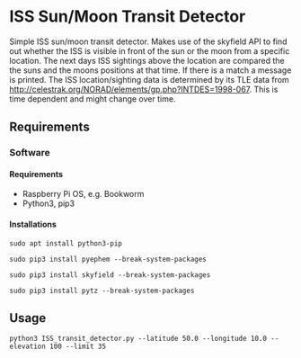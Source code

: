 # ISS Sun/Moon Transit Detector
Simple ISS sun/moon transit detector. Makes use of the skyfield API to find out whether the ISS is visible in front of the sun or the moon from a specific location.
The next days ISS sightings above the location are compared the the suns and the moons positions at that time. If there is a match a message is printed.
The ISS location/sighting data is determined by its TLE data from http://celestrak.org/NORAD/elements/gp.php?INTDES=1998-067. This is time dependent and might change over time.


## Requirements
### Software
#### Requirements
- Raspberry Pi OS, e.g. Bookworm
- Python3, pip3

#### Installations
```sudo apt install python3-pip```

```sudo pip3 install pyephem --break-system-packages```

```sudo pip3 install skyfield --break-system-packages```

```sudo pip3 install pytz --break-system-packages```


## Usage

```
python3 ISS_transit_detector.py --latitude 50.0 --longitude 10.0 --elevation 100 --limit 35 
```
